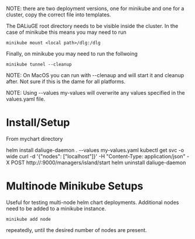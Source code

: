 NOTE: there are two deployment versions, one for minikube and one for a cluster, copy the correct file into templates.

The DALiuGE root directory needs to be visible inside the cluster. In the case of minikube this means you may need to run

	minikube mount <local path>/dlg:/dlg

Finally, on minikube you may need to run the follwoing

	minikube tunnel --cleanup

NOTE: On MacOS you can run with --clenaup and will start it and cleanup after. Not sure if this is the dame for all platforms.

NOTE: Using --values my-values will overwrite any values specified in the values.yaml file.

# Install/Setup
From mychart directory

helm install daliuge-daemon . --values my-values.yaml
kubectl get svc -o wide
curl -d '{"nodes": ["localhost"]}' -H "Content-Type: application/json" -X POST http://<IP address from above>:9000/managers/island/start
helm uninstall daliuge-daemon

# Multinode Minikube Setups
Useful for testing multi-node helm chart deployments.
Additional nodes need to be added to a minikube instance.

    minikube add node

repeatedly, until the desired number of nodes are present.